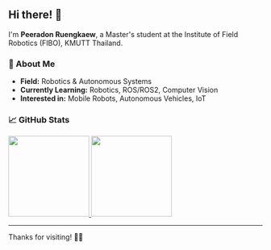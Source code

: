 ## Hi there! 👋

I'm **Peeradon Ruengkaew**, a Master's student at the Institute of Field Robotics (FIBO), KMUTT Thailand.

### 🔭 About Me

* **Field:** Robotics & Autonomous Systems
* **Currently Learning:** Robotics, ROS/ROS2, Computer Vision
* **Interested in:** Mobile Robots, Autonomous Vehicles, IoT

### 📈 GitHub Stats

<div>
  <a href="https://github.com/peeradonmoke2002">
    <img src="https://github-readme-stats.vercel.app/api?username=peeradonmoke2002&count_private=true&show_icons=true&theme=buefy" height="160"/>
  </a>
  <a href="https://github.com/peeradonmoke2002">
    <img src="https://github-readme-stats.vercel.app/api/top-langs/?username=peeradonmoke2002&hide=PLpgSQL,javascript,html,css,kotlin,ruby,cmake&layout=compact&theme=buefy&size_weight=0.5&count_weight=0.5" height="160"/>
  </a>
</div>


---
Thanks for visiting! 🚀🤖
